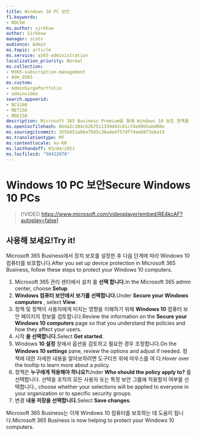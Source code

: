 ```yaml
---
title: Windows 10 PC 보안
f1.keywords:
- NOCSH
ms.author: sirkkuw
author: Sirkkuw
manager: scotv
audience: Admin
ms.topic: article
ms.service: o365-administration
localization_priority: Normal
ms.collection:
- M365-subscription-management
- Adm_O365
ms.custom:
- AdminSurgePortfolio
- adminvideo
search.appverid:
- BCS160
- MET150
- MOE150
description: Microsoft 365 Business Premium을 통해 Windows 10 보호 정책을 설정하는 방법을 학습합니다.
ms.openlocfilehash: 6bda2c284cb2b7511339d42c61cf4a99b5abd80e
ms.sourcegitcommit: 355bd51ab6a79d5c36a4e4f57df74ae6873eba19
ms.translationtype: MT
ms.contentlocale: ko-KR
ms.lasthandoff: 03/04/2021
ms.locfileid: "50422078"
---
```

# <a name="secure-windows-10-pcs"></a><span data-ttu-id="33b4f-103">Windows 10 PC 보안</span><span class="sxs-lookup"><span data-stu-id="33b4f-103">Secure Windows 10 PCs</span></span>

> [!VIDEO https://www.microsoft.com/videoplayer/embed/RE4kcAF?autoplay=false]
 
## <a name="try-it"></a><span data-ttu-id="33b4f-104">사용해 보세요!</span><span class="sxs-lookup"><span data-stu-id="33b4f-104">Try it!</span></span>  

<span data-ttu-id="33b4f-105">Microsoft 365 Business에서 장치 보호를 설정한 후 다음 단계에 따라 Windows 10 컴퓨터를 보호합니다.</span><span class="sxs-lookup"><span data-stu-id="33b4f-105">After you set up device protection in Microsoft 365 Business, follow these steps to protect your Windows 10 computers.</span></span>

1. <span data-ttu-id="33b4f-106">Microsoft 365 관리 센터에서 설치 를 **선택 합니다.**</span><span class="sxs-lookup"><span data-stu-id="33b4f-106">In the Microsoft 365 admin center, choose  **Setup**.</span></span>
2. <span data-ttu-id="33b4f-107">**Windows 컴퓨터 보안에서** **보기를 선택합니다.**</span><span class="sxs-lookup"><span data-stu-id="33b4f-107">Under  **Secure your Windows computers** , select  **View**.</span></span>
3. <span data-ttu-id="33b4f-108">정책 및 정책이 사용자에게 미치는 영향을 이해하기 위해  **Windows 10**  컴퓨터 보안 페이지의 정보를 검토합니다.</span><span class="sxs-lookup"><span data-stu-id="33b4f-108">Review the information on the  **Secure your Windows 10 computers**  page so that you understand the policies and how they affect your users.</span></span>
4. <span data-ttu-id="33b4f-109">시작 **을 선택합니다.**</span><span class="sxs-lookup"><span data-stu-id="33b4f-109">Select  **Get started**.</span></span>
5. <span data-ttu-id="33b4f-110">Windows  **10 설정**  창에서 옵션을 검토하고 필요한 경우 조정합니다.</span><span class="sxs-lookup"><span data-stu-id="33b4f-110">On the  **Windows 10 settings**  pane, review the options and adjust if needed.</span></span> <span data-ttu-id="33b4f-111">정책에 대한 자세한 내용을 알아보하려면 도구티프 위에 마우스를 여 다.</span><span class="sxs-lookup"><span data-stu-id="33b4f-111">Hover over the tooltip to learn more about a policy.</span></span>
6. <span data-ttu-id="33b4f-112">정책은  **누구에게 적용해야 하나요?**</span><span class="sxs-lookup"><span data-stu-id="33b4f-112">Under  **Who should the policy apply to?**</span></span> <span data-ttu-id="33b4f-113">를 선택합니다. 선택을 조직의 모든 사용자 또는 특정 보안 그룹에 적용할지 여부를 선택합니다.</span><span class="sxs-lookup"><span data-stu-id="33b4f-113">, choose whether your selections will be applied to everyone in your organization or to specific security groups.</span></span>
7. <span data-ttu-id="33b4f-114">변경 **내용 저장을 선택합니다.**</span><span class="sxs-lookup"><span data-stu-id="33b4f-114">Select  **Save changes**.</span></span>

<span data-ttu-id="33b4f-115">Microsoft 365 Business는 이제 Windows 10 컴퓨터를 보호하는 데 도움이 됩니다.</span><span class="sxs-lookup"><span data-stu-id="33b4f-115">Microsoft 365 Business is now helping to protect your Windows 10 computers.</span></span>